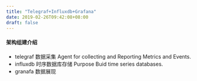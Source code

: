 ```yaml
---
title: "Telegraf+Influxdb+Grafana"
date: 2019-02-26T09:42:08+08:00
draft: false
---
```


#### 架构组建介绍
- telegraf 数据采集  Agent for collecting and Reporting Metrics and Events.
- influxdb 时序数据库存储 Purpose Buid time series databases.
- granafa  数据展现



